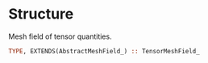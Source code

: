 # Structure

Mesh field of tensor quantities.

```fortran
TYPE, EXTENDS(AbstractMeshField_) :: TensorMeshField_
```
